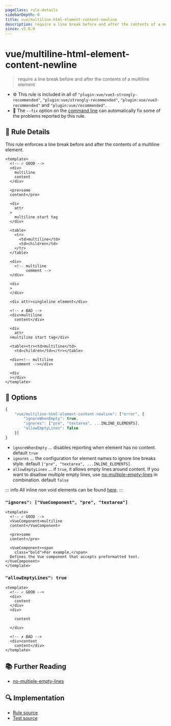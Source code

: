 ```yaml
---
pageClass: rule-details
sidebarDepth: 0
title: vue/multiline-html-element-content-newline
description: require a line break before and after the contents of a multiline element
since: v5.0.0
---
```

# vue/multiline-html-element-content-newline
> require a line break before and after the contents of a multiline element

- :gear: This rule is included in all of `"plugin:vue/vue3-strongly-recommended"`, `"plugin:vue/strongly-recommended"`, `"plugin:vue/vue3-recommended"` and `"plugin:vue/recommended"`.
- :wrench: The `--fix` option on the [command line](https://eslint.org/docs/user-guide/command-line-interface#fixing-problems) can automatically fix some of the problems reported by this rule.

## :book: Rule Details

This rule enforces a line break before and after the contents of a multiline element.

<eslint-code-block fix :rules="{'vue/multiline-html-element-content-newline': ['error']}">

```vue
<template>
  <!-- ✓ GOOD -->
  <div>
    multiline
    content
  </div>

  <pre>some
  content</pre>

  <div
    attr
  >
    multiline start tag
  </div>

  <table>
    <tr>
      <td>multiline</td>
      <td>children</td>
    </tr>
  </table>

  <div>
    <!-- multiline
         comment -->
  </div>

  <div
  >
  </div>

  <div attr>singleline element</div>

  <!-- ✗ BAD -->
  <div>multiline
    content</div>

  <div
    attr
  >multiline start tag</div>

  <table><tr><td>multiline</td>
    <td>children</td></tr></table>

  <div><!-- multiline
    comment --></div>

  <div
  ></div>
</template>
```

</eslint-code-block>

## :wrench: Options

```js
{
    "vue/multiline-html-element-content-newline": ["error", {
        "ignoreWhenEmpty": true,
        "ignores": ["pre", "textarea", ...INLINE_ELEMENTS],
        "allowEmptyLines": false
    }]
}
```

- `ignoreWhenEmpty` ... disables reporting when element has no content.
    default `true`
- `ignores` ... the configuration for element names to ignore line breaks style.
    default `["pre", "textarea", ...INLINE_ELEMENTS]`.
- `allowEmptyLines` ... if `true`, it allows empty lines around content. If you want to disallow multiple empty lines, use [no-multiple-empty-lines] in combination.
    default `false`

::: info
  All inline non void elements can be found [here](https://github.com/vuejs/eslint-plugin-vue/blob/master/lib/utils/inline-non-void-elements.json).
:::

### `"ignores": ["VueComponent", "pre", "textarea"]`

<eslint-code-block fix :rules="{'vue/multiline-html-element-content-newline': ['error', { ignores: ['VueComponent', 'pre', 'textarea'] }]}">

```vue
<template>
  <!-- ✓ GOOD -->
  <VueComponent>multiline
  content</VueComponent>

  <pre>some
  content</pre>

  <VueComponent><span
    class="bold">For example,</span>
  Defines the Vue component that accepts preformatted text.</VueComponent>
</template>
```

</eslint-code-block>

### `"allowEmptyLines": true`

<eslint-code-block fix :rules="{'vue/multiline-html-element-content-newline': ['error', { allowEmptyLines: true }]}">

```vue
<template>
  <!-- ✓ GOOD -->
  <div>
    content
  </div>
  <div>

    content

  </div>

  <!-- ✗ BAD -->
  <div>content
    content</div>
</template>
```

</eslint-code-block>

## :books: Further Reading

- [no-multiple-empty-lines]

[no-multiple-empty-lines]: https://eslint.org/docs/rules/no-multiple-empty-lines

## :mag: Implementation

- [Rule source](https://github.com/vuejs/eslint-plugin-vue/blob/master/lib/rules/multiline-html-element-content-newline.js)
- [Test source](https://github.com/vuejs/eslint-plugin-vue/blob/master/tests/lib/rules/multiline-html-element-content-newline.js)
